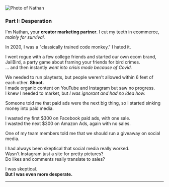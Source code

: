 

<div class="image-left">
  <img src="/img/team/nathan.jpg" alt="Photo of Nathan" />
</div>

### Part I: Desperation

I'm Nathan, your **creator marketing partner**. I cut my teeth in ecommerce, _mainly for survival._

In 2020, I was a "classically trained code monkey." I hated it.

I went rogue with a few college friends and started our own ecom brand, JailBird, a party game about framing your friends for bird crimes.  
... and then instantly _went into crisis mode because of Covid._

We needed to run playtests, but people weren't allowed within 6 feet of each other. **Shoot.**  
I made organic content on YouTube and Instagram but saw no progress.  
I knew I needed to market, but _I was ignorant and had no idea how._

Someone told me that paid ads were the next big thing, so I started sinking money into paid media.

I wasted my first $300 on Facebook paid ads, with one sale.  
I wasted the next $300 on Amazon Ads, again with no sales.

One of my team members told me that we should run a giveaway on social media.

I had always been skeptical that social media really worked.  
Wasn't Instagram just a site for pretty pictures?  
Do likes and comments really translate to sales?

I was skeptical.  
**But I was even more desperate.**

---
